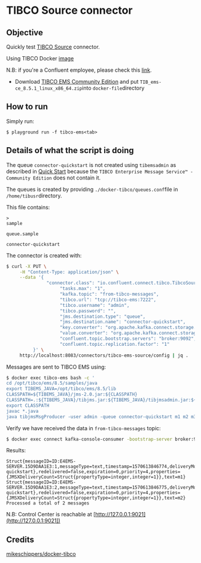 # TIBCO Source connector



## Objective

Quickly test [TIBCO Source](https://docs.confluent.io/current/connect/kafka-connect-tibco/source/index.html#quick-start) connector.

Using TIBCO Docker [image](https://github.com/mikeschippers/docker-tibco)

N.B: if you're a Confluent employee, please check this [link](https://confluent.slack.com/archives/C0116NM415F/p1636391410032900).

* Download [TIBCO EMS Community Edition](https://www.tibco.com/resources/product-download/tibco-enterprise-message-service-community-edition--free-download) and put `TIB_ems-ce_8.5.1_linux_x86_64.zip`into `docker-file`directory

## How to run

Simply run:

```
$ playground run -f tibco-ems<tab>
```

## Details of what the script is doing

The queue `connector-quickstart` is not created using `tibemsadmin` as described in [Quick Start](https://docs.confluent.io/current/connect/kafka-connect-tibco/source/index.html#quick-start) because the `TIBCO Enterprise Message Service™ - Community Edition` does not contain it.

The queues is created by providing `./docker-tibco/queues.conf`file in `/home/tibusr`directory.

This file contains:

```
>
sample

queue.sample

connector-quickstart
```

The connector is created with:

```bash
$ curl -X PUT \
     -H "Content-Type: application/json" \
     --data '{
               "connector.class": "io.confluent.connect.tibco.TibcoSourceConnector",
                    "tasks.max": "1",
                    "kafka.topic": "from-tibco-messages",
                    "tibco.url": "tcp://tibco-ems:7222",
                    "tibco.username": "admin",
                    "tibco.password": "",
                    "jms.destination.type": "queue",
                    "jms.destination.name": "connector-quickstart",
                    "key.converter": "org.apache.kafka.connect.storage.StringConverter",
                    "value.converter": "org.apache.kafka.connect.storage.StringConverter",
                    "confluent.topic.bootstrap.servers": "broker:9092",
                    "confluent.topic.replication.factor": "1"
          }' \
     http://localhost:8083/connectors/tibco-ems-source/config | jq .
```

Messages are sent to TIBCO EMS using:

```bash
$ docker exec tibco-ems bash -c '
cd /opt/tibco/ems/8.5/samples/java
export TIBEMS_JAVA=/opt/tibco/ems/8.5/lib
CLASSPATH=${TIBEMS_JAVA}/jms-2.0.jar:${CLASSPATH}
CLASSPATH=.:${TIBEMS_JAVA}/tibjms.jar:${TIBEMS_JAVA}/tibjmsadmin.jar:${CLASSPATH}
export CLASSPATH
javac *.java
java tibjmsMsgProducer -user admin -queue connector-quickstart m1 m2 m3 m4 m5'
```

Verify we have received the data in `from-tibco-messages` topic:

```bash
$ docker exec connect kafka-console-consumer -bootstrap-server broker:9092 --topic from-tibco-messages --from-beginning --max-messages 2
```

Results:

```
Struct{messageID=ID:E4EMS-SERVER.15D9DAA1E3:1,messageType=text,timestamp=1570613846774,deliveryMode=2,destination=Struct{destinationType=queue,name=connector-quickstart},redelivered=false,expiration=0,priority=4,properties={JMSXDeliveryCount=Struct{propertyType=integer,integer=1}},text=m1}
Struct{messageID=ID:E4EMS-SERVER.15D9DAA1E3:2,messageType=text,timestamp=1570613846775,deliveryMode=2,destination=Struct{destinationType=queue,name=connector-quickstart},redelivered=false,expiration=0,priority=4,properties={JMSXDeliveryCount=Struct{propertyType=integer,integer=1}},text=m2}
Processed a total of 2 messages
```

N.B: Control Center is reachable at [http://127.0.0.1:9021](http://127.0.0.1:9021])

## Credits

[mikeschippers/docker-tibco](https://github.com/mikeschippers/docker-tibco)

